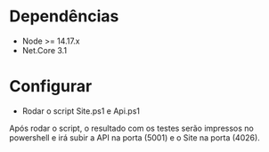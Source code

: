 # Dependências
- Node >= 14.17.x
- Net.Core 3.1


# Configurar
- Rodar o script Site.ps1 e Api.ps1

Após rodar o script, o resultado com os testes serão impressos no powershell e irá subir a API na porta (5001) e o Site na porta (4026).
